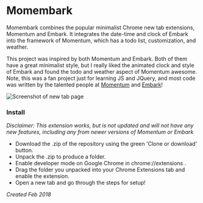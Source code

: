 # Momembark

Momembark combines the popular minimalist Chrome new tab extensions, Momentum and Embark. It integrates the date-time and clock of Embark into the framework of Momentum, which has a todo list, customization, and weather.

This project was inspired by both Momentum and Embark. Both of them have a great minimalist style, but I really liked the animated clock and style of Embark and found the todo and weather aspect of Momentum awesome. Note, this was a fan project just for learning JS and JQuery, and most code was written by the talented people at [Momentum](https://chrome.google.com/webstore/detail/momentum/laookkfknpbbblfpciffpaejjkokdgca) and [Embark](https://chrome.google.com/webstore/detail/embark-new-tab-page/aeajehgeohhgjbhhbicilpenjfcbfnpg)!

![Screenshot of new tab page](https://i.imgur.com/2ZLVjcv.jpg)


### Install
_Disclaimer: This extension works, but is not updated and will not have any new features, including any from newer versions of Momentum or Embark_
 - Download the .zip of the repository using the green 'Clone or download' button.
 - Unpack the .zip to produce a folder.
 - Enable developer mode on Google Chrome in chrome://extensions .
 - Drag the folder you unpacked into your Chrome Extensions tab and enable the extension.
 - Open a new tab and go through the steps for setup!

*Created Feb 2018*
